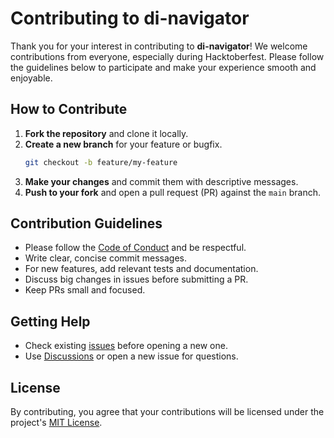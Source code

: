 # Contributing to di-navigator

Thank you for your interest in contributing to **di-navigator**! We welcome contributions from everyone, especially during Hacktoberfest. Please follow the guidelines below to participate and make your experience smooth and enjoyable.

## How to Contribute

1. **Fork the repository** and clone it locally.
2. **Create a new branch** for your feature or bugfix.
   ```bash
   git checkout -b feature/my-feature
   ```
3. **Make your changes** and commit them with descriptive messages.
4. **Push to your fork** and open a pull request (PR) against the `main` branch.

## Contribution Guidelines

- Please follow the [Code of Conduct](CODE_OF_CONDUCT.md) and be respectful.
- Write clear, concise commit messages.
- For new features, add relevant tests and documentation.
- Discuss big changes in issues before submitting a PR.
- Keep PRs small and focused.

## Getting Help

- Check existing [issues](https://github.com/chaluvadis/di-navigator/issues) before opening a new one.
- Use [Discussions](https://github.com/chaluvadis/di-navigator/discussions) or open a new issue for questions.

## License

By contributing, you agree that your contributions will be licensed under the project's [MIT License](LICENSE).